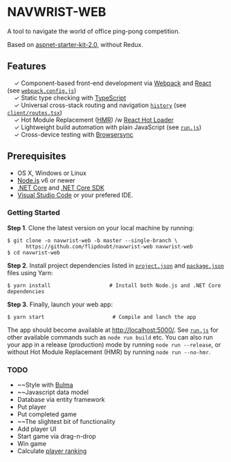 NAVWRIST-WEB
==================

A tool to navigate the world of office ping-pong competition.

Based on [aspnet-starter-kit-2.0](https://github.com/Luteceo/aspnet-starter-kit-2.0), without Redux.

## Features

&nbsp; &nbsp; ✓ Component-based front-end development via [Webpack](https://webpack.github.io/) and [React](https://facebook.github.io/react) (see [`webpack.config.js`](webpack.config.js))  
&nbsp; &nbsp; ✓ Static type checking with [TypeScript](https://www.typescriptlang.org)  
&nbsp; &nbsp; ✓ Universal cross-stack routing and navigation [`history`](https://github.com/ReactJSTraining/history) (see [`client/routes.tsx`](client/routes.tsx))  
&nbsp; &nbsp; ✓ Hot Module Replacement ([HMR](https://webpack.github.io/docs/hot-module-replacement.html)) /w [React Hot Loader](http://gaearon.github.io/react-hot-loader/)  
&nbsp; &nbsp; ✓ Lightweight build automation with plain JavaScript (see [`run.js`](run.js))  
&nbsp; &nbsp; ✓ Cross-device testing with [Browsersync](https://browsersync.io/)

## Prerequisites

* OS X, Windows or Linux
* [Node.js](https://nodejs.org) v6 or newer
* [.NET Core](https://www.microsoft.com/net/core) and [.NET Core SDK](https://www.microsoft.com/net/core)
* [Visual Studio Code](https://code.visualstudio.com/) or your prefered IDE.

### Getting Started

**Step 1**. Clone the latest version on your local machine by running:

```shell
$ git clone -o navwrist-web -b master --single-branch \
      https://github.com/flipdoubt/navwrist-web navwrist-web
$ cd navwrist-web
```

**Step 2**. Install project dependencies listed in [`project.json`](server/project.json) and
[`package.json`](package.json) files using Yarn:

```shell
$ yarn install                   # Install both Node.js and .NET Core dependencies
```

**Step 3**. Finally, launch your web app:

```shell
$ yarn start                      # Compile and lanch the app
```

The app should become available at [http://localhost:5000/](http://localhost:5000/).
See [`run.js`](run.js) for other available commands such as `node run build` etc.
You can also run your app in a release (production) mode by running `node run --release`, or without
Hot Module Replacement (HMR) by running `node run --no-hmr`.

### TODO
* ~~Style with [Bulma](https://bulma.io/)
* ~~Javascript data model
* Database via entity framework
* Put player
* Put completed game
* ~~The slightest bit of functionality
* Add player UI
* Start game via drag-n-drop
* Win game
* Calculate [player ranking](https://www.teamusa.org/usa-table-tennis/ratings/rating-system)
